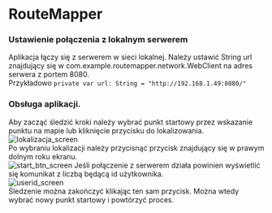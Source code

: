 # RouteMapper
### Ustawienie połączenia z lokalnym serwerem
Aplikacja łączy się z serwerem w sieci lokalnej. Należy ustawić String url znajdujący się w com.example.routemapper.network.WebClient na adres serwera z portem 8080.  
Przykładowo ``private var url: String = "http://192.168.1.49:8080/"``

### Obsługa aplikacji.
Aby zacząć śledzić kroki należy wybrać punkt startowy przez wskazanie punktu na mapie lub kliknięcie przycisku do lokalizowania. ![lokalizacja_screen](https://github.com/MDG369/RouteMapper/assets/73025866/a8538a7a-907d-4508-b1d0-9d64b49327ee)  
Po wybraniu lokalizacji należy przycisnąć przycisk znajdujący się w prawym dolnym roku ekranu.  
 ![start_btn_screen](https://github.com/MDG369/RouteMapper/assets/73025866/151286f5-f6e9-4c55-ab3b-d706b8335e6b)
Jeśli połączenie z serwerem działa powinien wyświetlić się komunikat z liczbą będącą id użytkownika.  
![userid_screen](https://github.com/MDG369/RouteMapper/assets/73025866/b6bd3319-7222-4e2b-bf9e-2395f2e0b28e)  
Śledzenie można zakończyć klikając ten sam przycisk. Można wtedy wybrać nowy punkt startowy i powtórzyć proces.
